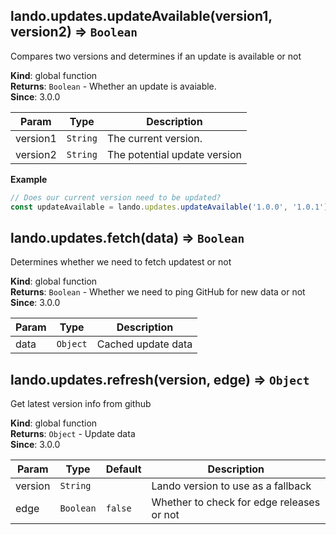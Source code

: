 <a name="lando.updates.updateAvailable"></a>

## lando.updates.updateAvailable(version1, version2) ⇒ <code>Boolean</code>
Compares two versions and determines if an update is available or not

**Kind**: global function  
**Returns**: <code>Boolean</code> - Whether an update is avaiable.  
**Since**: 3.0.0  

| Param | Type | Description |
| --- | --- | --- |
| version1 | <code>String</code> | The current version. |
| version2 | <code>String</code> | The potential update version |

**Example**  
```js
// Does our current version need to be updated?
const updateAvailable = lando.updates.updateAvailable('1.0.0', '1.0.1');
```
<a name="lando.updates.fetch"></a>

## lando.updates.fetch(data) ⇒ <code>Boolean</code>
Determines whether we need to fetch updatest or not

**Kind**: global function  
**Returns**: <code>Boolean</code> - Whether we need to ping GitHub for new data or not  
**Since**: 3.0.0  

| Param | Type | Description |
| --- | --- | --- |
| data | <code>Object</code> | Cached update data |

<a name="lando.updates.refresh"></a>

## lando.updates.refresh(version, edge) ⇒ <code>Object</code>
Get latest version info from github

**Kind**: global function  
**Returns**: <code>Object</code> - Update data  
**Since**: 3.0.0  

| Param | Type | Default | Description |
| --- | --- | --- | --- |
| version | <code>String</code> |  | Lando version to use as a fallback |
| edge | <code>Boolean</code> | <code>false</code> | Whether to check for edge releases or not |


